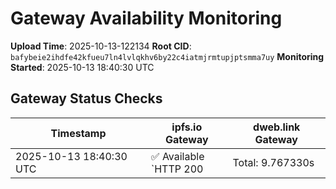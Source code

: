 # Gateway Availability Monitoring

**Upload Time**: 2025-10-13-122134
**Root CID**: `bafybeie2ihdfe42kfueu7ln4lvlqkhv6by22c4iatmjrmtupjptsmma7uy`
**Monitoring Started**: 2025-10-13 18:40:30 UTC

## Gateway Status Checks

| Timestamp | ipfs.io Gateway | dweb.link Gateway |
|-----------|-----------------|-------------------|
| 2025-10-13 18:40:30 UTC | ✅ Available<br>`HTTP 200 | Total: 9.767330s | DNS: 0.166412s | Connect: 0.184046s | Transfer: 9.766876s | Size: 50098 bytes` | ✅ Available<br>`HTTP 200 | Total: 2.077412s | DNS: 0.076485s | Connect: 0.094709s | Transfer: 2.076703s | Size: 50098 bytes` |
